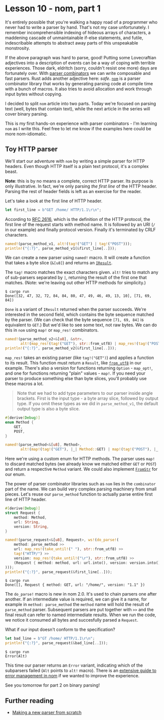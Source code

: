 # Lesson 10 - nom, part 1

It's entirely possible that you're walking a happy road of a programmer
who never had to write a parser by hand. That's not my case unfortunately.
I remember incomprehensible indexing of hideous arrays of characters,
a maddening cascade of unmaintainable if-else statements, and futile,
indescribable attempts to abstract away parts of this unspeakable monstrosity.

If the above paragraph was hard to parse, good! Putting some Lovecraftian
adjectives into a description of events can be a way of coping with terrible
experiences. Those dark, eldritch (sorry, couldn't resist one more) days are
fortunately over. With
[parser combinators](https://en.wikipedia.org/wiki/Parser_combinator) we
can write composable and fast parsers. Rust adds another adjective here:
*safe*. [`nom`](https://crates.io/crates/nom) is a parser combinator library
that works by generating parsing code at compile time with a bunch of macros.
It also tries to avoid allocation and work through input bytes without copying.

I decided to split `nom` article into two parts.
Today we're focused on parsing text (well, bytes that contain text),
while the next article in the series will cover binary parsing.

This is my first hands-on experience with parser combinators - I'm learning
`nom` as I write this. Feel free to let me know if the examples here could
be more nom-idiomatic.

Toy HTTP parser
---------------

We'll start our adventure with `nom` by writing a simple parser for HTTP
headers. Even though HTTP itself is a plain text protocol, it's a complex
beast.

**Note**: this is by no means a complete, correct HTTP parser. Its purpose
is only illustrative. In fact, we're only parsing *the first line* of
the HTTP header. Parsing the rest of header fields is left as an exercise
for the reader.

Let's take a look at the first line of HTTP header.

```rust
let first_line = b"GET /home/ HTTP/1.1\r\n";
```

According to [RFC 2616](https://www.w3.org/Protocols/rfc2616/rfc2616-sec5.html),
which is the definition of the HTTP protocol, the first line of the request
starts with method name. It is followed by an URI (`/` in our example) and
finally protocol version. Finally it's terminated by CRLF characters.

```rust
named!(parse_method_v1, alt!(tag!("GET") | tag!("POST")));
println!("{:?}", parse_method_v1(&first_line[..]));
```


We can create a new parser using `named!` macro. It will create a function that
takes a byte slice (`&[u8]`) and returns an
[`IResult`](http://rust.unhandledexpression.com/nom/enum.IResult.html).

The `tag!` macro matches the exact characters given. `alt!` tries to match
any of sub-parsers separated by `|`, returning the result of the first one
that matches. (Note: we're leaving out other HTTP methods for simplicity.)

```text
$ cargo run
Done([32, 47, 32, 72, 84, 84, 80, 47, 49, 46, 49, 13, 10], [71, 69, 84])
```

`Done` is a variant of `IResult` returned when the parser succeeds. We're
interested in the second field, which contains the byte sequence matched by the parser.
(We can check that the byte sequence `[71, 69, 84]` is equivalent to `GET`.)
But we'd like to see some text, not raw bytes. We can do this in `nom` using
`map!` or `map_res!` combinators.

```rust
named!(parse_method_v2<&[u8], &str>,
       alt!(map_res!(tag!("GET"), str::from_utf8) | map_res!(tag!("POST"), str::from_utf8)));
println!("{:?}", parse_method_v2(&first_line[..]));
```

`map_res!` takes an existing parser (like `tag!("GET")`) and applies a function
to its result. This function must return a `Result`, like
[`from_utf8`](https://doc.rust-lang.org/stable/std/str/fn.from_utf8.html) in our
example. There's also a version for functions returning `Option` - `map_opt!`,
and one for functions returning "plain" values - `map!`. If you need your
parser to produce something else than byte slices, you'll probably use these
macros a lot.

> Note that we had to add type parameters to our parser inside angle brackets.
> First is the input type - a byte array slice, followed by output type. If you
> omit these types as we did in `parse_method_v1`, the default output type is
> also a byte slice.

```rust
#[derive(Debug)]
enum Method {
    GET,
    POST,
}

named!(parse_method<&[u8], Method>,
       alt!(map!(tag!("GET"), |_| Method::GET) | map!(tag!("POST"), |_| Method::POST)));
```

Here we're using a custom enum for HTTP methods. The parser uses `map!` to
discard matched bytes (we already know we matched either `GET` or `POST`) and
return a respective `Method` variant. We could also implement
[`FromStr`](https://doc.rust-lang.org/std/str/trait.FromStr.html) for our enum.

The power of parser combinator libraries such as `nom` lies in the `combinator`
part of the name. We can build very complex parsing machinery from small pieces.
Let's reuse our `parse_method` function to actually parse entire first line of
HTTP header.

```rust
#[derive(Debug)]
struct Request {
    method: Method,
    url: String,
    version: String,
}

named!(parse_request<&[u8], Request>, ws!(do_parse!(
    method: parse_method >>
    url: map_res!(take_until!(" "), str::from_utf8) >>
    tag!("HTTP/") >>
    version: map_res!(take_until!("\r"), str::from_utf8) >>
    (Request { method: method, url: url.into(), version: version.into() })
)));
println!("{:?}", parse_request(&first_line[..]));
```

```text
$ cargo run
Done([], Request { method: GET, url: "/home/", version: "1.1" })
```

The `do_parse!` macro is new in nom 2.0. It's used to chain parsers one after
another. If an intermediate value is required, we can give it a name, for
example in `method: parse_method` the `method` name will hold the result of
`parse_method` parser. Subsequent parsers are put together with `>>` and
the final result can refer to named intermediate results. When we run the code,
we notice it consumed all bytes and succesfully parsed a `Request`.

What if our input doesn't conform to the specification?

```rust
let bad_line = b"GT /home/ HTTP/1.1\r\n";
println!("{:?}", parse_request(&bad_line[..]));
```

```text
$ cargo run
Error(Alt)
```

This time our parser returns an `Error` variant, indicating which of the
subparsers failed (`Alt` points to `alt!` macro). There is an
[extensive guide to error management in nom](http://rust.unhandledexpression.com/nom/error_management.html)
if we wanted to improve the experience.

See you tomorrow for part 2 on binary parsing!

Further reading
---------------

 - [Making a new parser from scratch](http://rust.unhandledexpression.com/nom/making_a_new_parser_from_scratch.html)